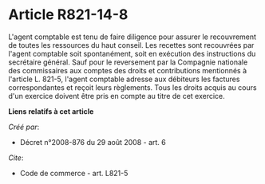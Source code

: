 # Article R821-14-8

L'agent comptable est tenu de faire diligence pour assurer le recouvrement de toutes les ressources du haut conseil. Les
recettes sont recouvrées par l'agent comptable soit spontanément, soit en exécution des instructions du secrétaire général.
Sauf pour le reversement par la Compagnie nationale des commissaires aux comptes des droits et contributions mentionnés à
l'article L. 821-5, l'agent comptable adresse aux débiteurs les factures correspondantes et reçoit leurs règlements. Tous les
droits acquis au cours d'un exercice doivent être pris en compte au titre de cet exercice.

**Liens relatifs à cet article**

_Créé par_:

  - Décret n°2008-876 du 29 août 2008 - art. 6

_Cite_:

  - Code de commerce - art. L821-5
